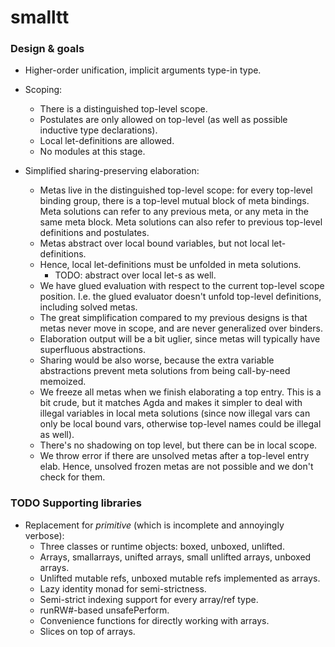 # smalltt

### Design & goals

- Higher-order unification, implicit arguments type-in type.
- Scoping:
  + There is a distinguished top-level scope.
  + Postulates are only allowed on top-level (as well as possible inductive type declarations).
  + Local let-definitions are allowed.
  + No modules at this stage.

- Simplified sharing-preserving elaboration:
  + Metas live in the distinguished top-level scope: for every top-level binding
    group, there is a top-level mutual block of meta bindings. Meta solutions
    can refer to any previous meta, or any meta in the same meta block. Meta
    solutions can also refer to previous top-level definitions and postulates.
  + Metas abstract over local bound variables, but not local let-definitions.
  + Hence, local let-definitions must be unfolded in meta solutions.
    - TODO: abstract over local let-s as well.
  + We have glued evaluation with respect to the current top-level scope position. I.e.
    the glued evaluator doesn't unfold top-level definitions, including solved metas.
  + The great simplification compared to my previous designs is that metas never
    move in scope, and are never generalized over binders.
  + Elaboration output will be a bit uglier, since metas will typically have
    superfluous abstractions.
  + Sharing would be also worse, because the extra variable abstractions prevent
    meta solutions from being call-by-need memoized.
  + We freeze all metas when we finish elaborating a top entry. This is
    a bit crude, but it matches Agda and makes it simpler to deal with
	illegal variables in local meta solutions (since now illegal vars can
	only be local bound vars, otherwise top-level names could be illegal as well).
  + There's no shadowing on top level, but there can be in local scope.
  + We throw error if there are unsolved metas after a top-level entry elab. Hence,
    unsolved frozen metas are not possible and we don't check for them.


### TODO Supporting libraries

- Replacement for *primitive* (which is incomplete and annoyingly verbose):
  + Three classes or runtime objects: boxed, unboxed, unlifted.
  + Arrays, smallarrays, unifted arrays, small unlifted arrays, unboxed arrays.
  + Unlifted mutable refs, unboxed mutable refs implemented as arrays.
  + Lazy identity monad for semi-strictness.
  + Semi-strict indexing support for every array/ref type.
  + runRW#-based unsafePerform.
  + Convenience functions for directly working with arrays.
  + Slices on top of arrays.
